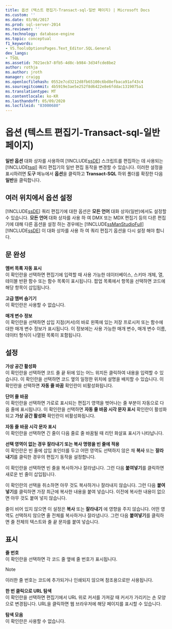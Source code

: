 ```yaml
---
title: 옵션 (텍스트 편집기-Transact-sql-일반 페이지) | Microsoft Docs
ms.custom: ''
ms.date: 03/06/2017
ms.prod: sql-server-2014
ms.reviewer: ''
ms.technology: database-engine
ms.topic: conceptual
f1_keywords:
- VS.ToolsOptionsPages.Text_Editor.SQL.General
dev_langs:
- TSQL
ms.assetid: 7021ecb7-8fb5-4d8c-b984-3d34fcde8be2
author: rothja
ms.author: jroth
manager: craigg
ms.openlocfilehash: 0552e7cd3212d8fb65100c6bd8efbaca91af43c4
ms.sourcegitcommit: 4b5919e3ae5e252f8d6422e8e6fddac1319075a1
ms.translationtype: MT
ms.contentlocale: ko-KR
ms.lasthandoff: 05/09/2020
ms.locfileid: "83000680"
---
```

# <a name="options-text-editor---transact-sql--general-page"></a>옵션 (텍스트 편집기-Transact-sql-일반 페이지)
  **일반 옵션** 대화 상자를 사용하여 [!INCLUDE[ssDE](../includes/ssde-md.md)] 스크립트를 편집하는 데 사용되는 [!INCLUDE[tsql](../includes/tsql-md.md)] 쿼리 편집기의 일반 편집 동작을 변경할 수 있습니다. 이러한 설정을 표시하려면 **도구** 메뉴에서 **옵션**을 클릭하고 **Transact-SQL** 하위 폴더를 확장한 다음 **일반**을 클릭합니다.  
  
## <a name="setting-options-in-multiple-locations"></a>여러 위치에서 옵션 설정  
 [!INCLUDE[ssDE](../includes/ssde-md.md)] 쿼리 편집기에 대한 옵션은 **모든 언어** 대화 상자(일반)에서도 설정할 수 있습니다. **모든 언어** 대화 상자를 사용 하 여 DMX 또는 MDX 편집기 등의 다른 편집기에 대해 다른 옵션을 설정 하는 경우에는 [!INCLUDE[ssManStudioFull](../includes/ssmanstudiofull-md.md)] [!INCLUDE[ssDE](../includes/ssde-md.md)] 이 대화 상자를 사용 하 여 쿼리 편집기 옵션을 다시 설정 해야 합니다.  
  
## <a name="statement-completion"></a>문 완성  
 **멤버 목록 자동 표시**  
 이 확인란을 선택하면 편집기에 입력할 때 사용 가능한 데이터베이스, 스키마 개체, 열, 테이블 반환 함수 또는 함수 목록이 표시됩니다. 팝업 목록에서 항목을 선택하면 코드에 해당 항목이 삽입됩니다.  
  
 **고급 멤버 숨기기**  
 이 확인란은 사용할 수 없습니다.  
  
 **매개 변수 정보**  
 이 확인란을 선택하면 삽입 지점(커서)의 바로 왼쪽에 있는 저장 프로시저 또는 함수에 대한 매개 변수 정보가 표시됩니다. 이 정보에는 사용 가능한 매개 변수, 매개 변수 이름, 데이터 형식이 나열된 목록이 포함됩니다.  
  
## <a name="settings"></a>설정  
 **가상 공간 활성화**  
 이 확인란을 선택하면 코드 줄 끝 뒤에 있는 어느 위치든 클릭하여 내용을 입력할 수 있습니다. 이 확인란을 선택하면 코드 옆의 일정한 위치에 설명을 배치할 수 있습니다. 이 확인란을 선택하면 **자동 줄 바꿈** 확인란이 비활성화됩니다.  
  
 **단어 줄 바꿈**  
 이 확인란을 선택하면 가로로 표시되는 편집기 영역을 벗어나는 줄 부분이 자동으로 다음 줄에 표시됩니다. 이 확인란을 선택하면 **자동 줄 바꿈 시각 문자 표시** 확인란이 활성화되고 **가상 공간 활성화** 확인란이 비활성화됩니다.  
  
 **자동 줄 바꿈 시각 문자 표시**  
 이 확인란을 선택하면 긴 줄이 다음 줄로 줄 바꿈될 때 리턴 화살표 표시가 나타납니다.  
  
 **선택 영역이 없는 경우 잘라내기 또는 복사 명령을 빈 줄에 적용**  
 이 확인란은 빈 줄에 삽입 포인터를 두고 어떤 영역도 선택하지 않은 채 **복사** 또는 **잘라내기**를 클릭한 경우의 편집기 동작을 설정합니다.  
  
 이 확인란을 선택하면 빈 줄을 복사하거나 잘라냅니다. 그런 다음 **붙여넣기**를 클릭하면 새로운 빈 줄이 삽입됩니다.  
  
 이 확인란의 선택을 취소하면 아무 것도 복사하거나 잘라내지 않습니다. 그런 다음 **붙여넣기**를 클릭하면 가장 최근에 복사한 내용을 붙여 넣습니다. 이전에 복사한 내용이 없으면 아무 것도 붙여 넣지 않습니다.  
  
 줄이 비어 있지 않으면 이 설정은 **복사** 또는 **잘라내기** 에 영향을 주지 않습니다. 어떤 영역도 선택하지 않으면 줄 전체를 복사하거나 잘라냅니다. 그런 다음 **붙여넣기**를 클릭하면 줄 전체의 텍스트와 줄 끝 문자를 붙여 넣습니다.  
  
## <a name="display"></a>표시  
 **줄 번호**  
 이 확인란을 선택하면 각 코드 줄 옆에 줄 번호가 표시됩니다.  
  
> [!NOTE]  
>  이러한 줄 번호는 코드에 추가되거나 인쇄되지 않으며 참조용으로만 사용됩니다.  
  
 **한 번 클릭으로 URL 탐색**  
 이 확인란을 선택하면 편집기에서 URL 위로 커서를 가져갈 때 커서가 가리키는 손 모양으로 변경됩니다. URL을 클릭하면 웹 브라우저에 해당 페이지를 표시할 수 있습니다.  
  
 **탐색 모음**  
 이 확인란은 사용할 수 없습니다.  
  
  
